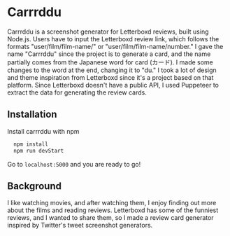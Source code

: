 # Carrrddu

Carrrddu is a screenshot generator for Letterboxd reviews, built using Node.js. Users have to input the Letterboxd review link, which follows the formats "user/film/film-name/" or "user/film/film-name/number." I gave the name "Carrrddu" since the project is to generate a card, and the name partially comes from the Japanese word for card (カード). I made some changes to the word at the end, changing it to "du."
I took a lot of design and theme inspiration from Letterboxd since it's a project based on that platform. Since Letterboxd doesn't have a public API, I used Puppeteer to extract the data for generating the review cards.

## Installation

Install carrrddu with npm

```bash
  npm install 
  npm run devStart
```

Go to `localhost:5000` and you are ready to go!
    
## Background

I like watching movies, and after watching them, I enjoy finding out more about the films and reading reviews. Letterboxd has some of the funniest reviews, and I wanted to share them, so I made a review card generator inspired by Twitter's tweet screenshot generators.